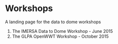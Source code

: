 # Workshops
A landing page for the data to dome workshops

1.  The IMERSA Data to Dome Workshop - June 2015
2.  The GLPA OpenWWT Workshop - October 2015

